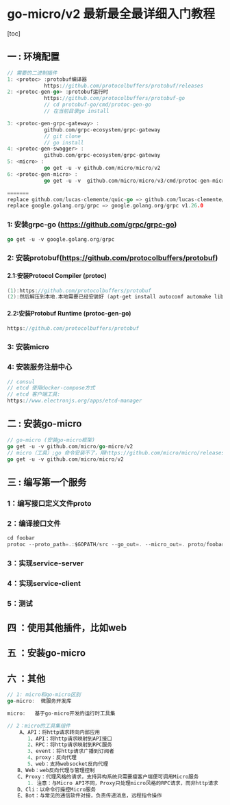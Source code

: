 # go-micro/v2  最新最全最详细入门教程
[toc]

## 一 : 环境配置
```go
// 需要的二进制插件
1: <protoc> :protobuf编译器
            https://github.com/protocolbuffers/protobuf/releases
2: <protoc-gen-go> :protobuf运行时 
            https://github.com/protocolbuffers/protobuf-go
            // cd protobuf-go/cmd/protoc-gen-go
            // 在当前目录go install

3: <protoc-gen-grpc-gateway> :
            github.com/grpc-ecosystem/grpc-gateway
            // git clone 
            // go install
4: <protoc-gen-swagger> :
            github.com/grpc-ecosystem/grpc-gateway
5: <micro> :
            go get -u -v github.com/micro/micro/v2
6: <protoc-gen-micro> :
            go get -u -v  github.com/micro/micro/v3/cmd/protoc-gen-micro@v2.9.3

=======
replace github.com/lucas-clemente/quic-go => github.com/lucas-clemente/quic-go v0.14.1
replace google.golang.org/grpc => google.golang.org/grpc v1.26.0
```
### 1: 安装grpc-go (https://github.com/grpc/grpc-go)
```go
go get -u -v google.golang.org/grpc
```
### 2: 安装protobuf(https://github.com/protocolbuffers/protobuf)

#### 2.1:安装Protocol Compiler (protoc)
```go
(1):https://github.com/protocolbuffers/protobuf
(2):然后解压到本地.本地需要已经安装好 (apt-get install autoconf automake libtool)
```

#### 2.2:安装Protobuf Runtime (protoc-gen-go)
```go
https://github.com/protocolbuffers/protobuf
```
### 3: 安装micro
### 4: 安装服务注册中心
```go
// consul
// etcd 使用docker-compose方式
// etcd 客户端工具:
https://www.electronjs.org/apps/etcd-manager
```


## 二 : 安装go-micro
```go
// go-micro (安装go-micro框架)
go get -u -v github.com/micro/go-micro/v2
// micro（工具）;go 命令安装不了，用https://github.com/micro/micro/releases安装
go get -u -v github.com/micro/micro/v2
```
## 三 : 编写第一个服务
### 1：编写接口定义文件proto
### 2：编译接口文件
```go
cd foobar
protoc --proto_path=.:$GOPATH/src --go_out=. --micro_out=. proto/foobar/foobar.proto
```
### 3：实现service-server
### 4：实现service-client
### 5：测试
## 四 ：使用其他插件，比如web
## 五 ：安装go-micro 
## 六 ：其他
```go
// 1: micro和go-micro区别
go-micro:  微服务开发库

micro:   基于go-micro开发的运行时工具集

// 2：micro的工具集组件
    A、API：将http请求转向内部应用
　　　　1、API：将http请求映射到API接口
　　　　2、RPC：将http请求映射到RPC服务
　　　　3、event：将http请求广播到订阅者
　　　　4、proxy：反向代理
　　　　5、web：支持websocket反向代理
　　B、Web：web反向代理与管理控制
　　C、Proxy：代理风格的请求，支持异构系统只需要瘦客户端便可调用Micro服务
　　　　1. 注意：与Micro API不同，Proxy只处理micro风格的RPC请求，而非http请求
　　D、Cli：以命令行操控Micro服务
　　E、Bot：与常见的通信软件对接，负责传递消息，远程指令操作
```
